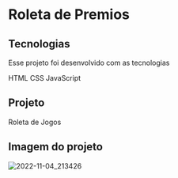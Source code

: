 # Roleta de Premios

## Tecnologias

Esse projeto foi desenvolvido com as tecnologias

HTML
CSS
JavaScript

## Projeto

Roleta de Jogos

## Imagem do projeto

![2022-11-04_213426](https://user-images.githubusercontent.com/103325619/200126330-59b1dc69-9505-4725-858d-be55c6715d8a.png)
